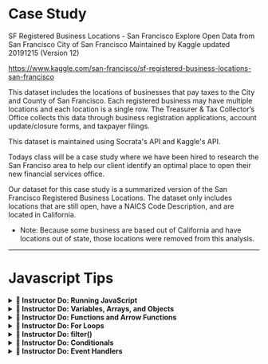 # Case Study

SF Registered Business Locations - San Francisco
Explore Open Data from San Francisco
City of San Francisco
Maintained by Kaggle updated 20191215 (Version 12)

https://www.kaggle.com/san-francisco/sf-registered-business-locations-san-francisco

This dataset includes the locations of businesses that pay taxes to the City and County of San Francisco. Each registered business may have multiple locations and each location is a single row. The Treasurer & Tax Collector’s Office collects this data through business registration applications, account update/closure forms, and taxpayer filings.

This dataset is maintained using Socrata's API and Kaggle's API. 


Todays class will be a case study where we have been hired to research the San Franciso area to help our client identify an optimal place to open their new financial services office.

Our dataset for this case study is a summarized version of the San Francisco Registered Business Locations. The dataset only includes locations that are still open, have a NAICS Code Description, and are located in California.         
  * Note: Because some business are based out of California and have locations out of state, those locations were removed from this analysis. 

- - -

# Javascript Tips

<details>
  <summary><strong> 📣 Instructor Do: Running JavaScript</strong></summary>

* The goal of todays analysis will be to work with and search through the dataset using JavaScript to identify locations meeting specific criteria as defined by the client and optimal to place their business based upon our recommendation. 

</details>

<details>
  <summary><strong> 📣 Instructor Do: Variables, Arrays, and Objects</strong></summary>

* The client that hired us wants to consider the Zip Code of 94123 in San Francisco as the first location. We will create variables to hold information about the desired location as we perform our analysis.

</details>

<details>
  <summary><strong> 📣 Instructor Do: Functions and Arrow Functions</strong></summary>

* As we research different locations we will want to have functions defined that we can pass information like zip code and city to as arguments. The functions will then provide the resulting data we can use to inform our decision making process and more quickly gather data.

</details>

<details>
  <summary><strong> 📣 Instructor Do: For Loops</strong></summary>

* Having our details stored in variables and creating functions will help in our analysis. However, we need to look through each of the records to evaluate based upon the variables and to apply the fucntions. Here we will create a loop to go through a subset of the 96,624 records to prepare to eventually analyze all of the data. 

</details>

<details>
  <summary><strong> 📣 Instructor Do: filter()</strong></summary>

* Now that we can loop over our dataset we can reduce the results to only the records that match our criteria. In this case we will just look by the zip code provided by the client. By doing this we will be able to see what the current environment looks like in the specified zip code for financial service companies. 

</details>

<details>
  <summary><strong> 📣 Instructor Do: Conditionals</strong></summary>

* While analyzing our dataset we may want to consider differnt conditions in certain instances. Using conditionals we will be able to perform different analysis based on those conditions and even perform our search only if a certain condition exists.

</details>

<details>
  <summary><strong> 📣 Instructor Do: Event Handlers</strong></summary>

* To ensure the search for our client's location is efficient we will use a form built with HTML and Bootstrap. Upon submitting criteria to the form we will return the matched results using event handlers. Based on these results we can create dossier's for multiple locations and determine the optimal placement for the client's office. 

</details
